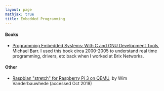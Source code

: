 ```yaml
---
layout: page
mathjax: true
title: Embedded Programming
---
```

#### Books
* [Programming Embedded Systems: With C and GNU Development Tools](https://www.amazon.com/Programming-Embedded-Systems-Development-Tools-ebook/dp/B0043M52KO), Michael Barr. I used this book circa 2000-2005 to understand real time programming, drivers, etc back when I worked at Brix Networks.

#### Other
* [Raspbian "stretch" for Raspberry Pi 3 on QEMU](https://github.com/wimvanderbauwhede/limited-systems/wiki/Raspbian-%22stretch%22-for-Raspberry-Pi-3-on-QEMU), by Wim Vanderbauwhede (accessed Oct 2018)
